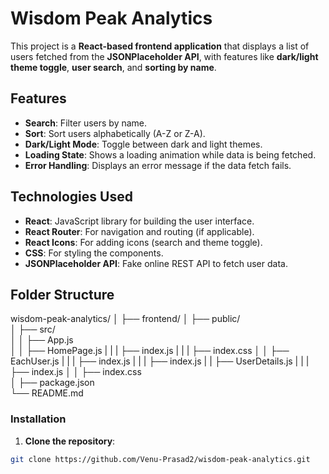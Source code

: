 # Wisdom Peak Analytics

This project is a 
**React-based frontend application** that displays a list of users fetched from the **JSONPlaceholder API**, with features like **dark/light theme toggle**, **user search**, and **sorting by name**.

## Features
- **Search**: Filter users by name.
- **Sort**: Sort users alphabetically (A-Z or Z-A).
- **Dark/Light Mode**: Toggle between dark and light themes.
- **Loading State**: Shows a loading animation while data is being fetched.
- **Error Handling**: Displays an error message if the data fetch fails.

## Technologies Used
- **React**: JavaScript library for building the user interface.
- **React Router**: For navigation and routing (if applicable).
- **React Icons**: For adding icons (search and theme toggle).
- **CSS**: For styling the components.
- **JSONPlaceholder API**: Fake online REST API to fetch user data.

## Folder Structure
wisdom-peak-analytics/
│
├── frontend/
│   ├── public/               
│   ├── src/                 
│   │   ├── App.js            
│   │   ├── HomePage.js
|   |   |     ├── index.js
|   |   |     ├── index.css
│   │   ├── EachUser.js
|   |   |    ├── index.js
|   |   |    ├── index.js
|   |   ├── UserDetails.js
|   |   |    ├── index.js
│   │        ├── index.css         
│   ├── package.json         
└── README.md                 




### Installation

1. **Clone the repository**:

```bash
git clone https://github.com/Venu-Prasad2/wisdom-peak-analytics.git
